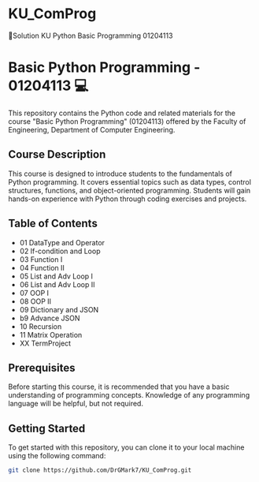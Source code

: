 # KU_ComProg
📗Solution KU Python Basic Programming 01204113 
# Basic Python Programming - 01204113 💻

This repository contains the Python code and related materials for the course "Basic Python Programming" (01204113) offered by the Faculty of Engineering, Department of Computer Engineering.

## Course Description

This course is designed to introduce students to the fundamentals of Python programming. It covers essential topics such as data types, control structures, functions, and object-oriented programming. Students will gain hands-on experience with Python through coding exercises and projects.

## Table of Contents

- 01 DataType and Operator
- 02 If-condition and Loop
- 03 Function I
- 04 Function II
- 05 List and Adv Loop I
- 06 List and Adv Loop II
- 07 OOP I
- 08 OOP II
- 09 Dictionary and JSON
- b9 Advance JSON
- 10 Recursion
- 11 Matrix Operation
- XX TermProject
  
## Prerequisites

Before starting this course, it is recommended that you have a basic understanding of programming concepts. Knowledge of any programming language will be helpful, but not required.

## Getting Started

To get started with this repository, you can clone it to your local machine using the following command:

```bash
git clone https://github.com/DrGMark7/KU_ComProg.git
